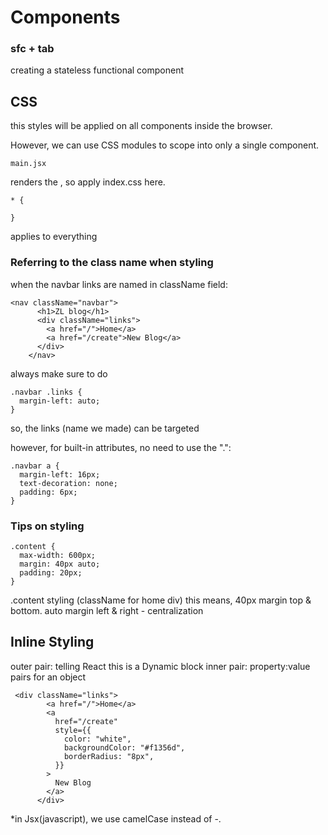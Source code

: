 # Components

### sfc + tab

creating a stateless functional component

## CSS

this styles will be applied on all components inside the browser.

However, we can use CSS modules to scope into only a single component.

```
main.jsx
```

renders the <App/>, so apply index.css here.

```
* {

}
```

applies to everything

### Referring to the class name when styling

when the navbar links are named in className field:

```
<nav className="navbar">
      <h1>ZL blog</h1>
      <div className="links">
        <a href="/">Home</a>
        <a href="/create">New Blog</a>
      </div>
    </nav>
```

always make sure to do

```
.navbar .links {
  margin-left: auto;
}
```

so, the links (name we made) can be targeted

however, for built-in attributes, no need to use the ".":

```
.navbar a {
  margin-left: 16px;
  text-decoration: none;
  padding: 6px;
}
```

### Tips on styling

```
.content {
  max-width: 600px;
  margin: 40px auto;
  padding: 20px;
}
```

.content styling (className for home div)
this means, 40px margin top & bottom.
auto margin left & right - centralization

## Inline Styling

outer pair: telling React this is a Dynamic block
inner pair: property:value pairs for an object

```
 <div className="links">
        <a href="/">Home</a>
        <a
          href="/create"
          style={{
            color: "white",
            backgroundColor: "#f1356d",
            borderRadius: "8px",
          }}
        >
          New Blog
        </a>
      </div>
```

\*in Jsx(javascript), we use camelCase instead of -.
